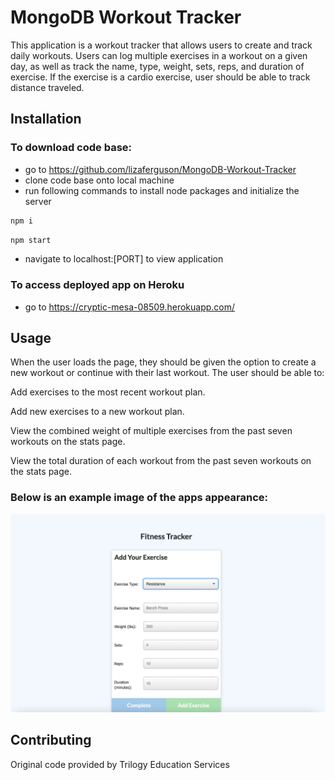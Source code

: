 # MongoDB Workout Tracker

This application is a workout tracker that allows users to create and track daily workouts. Users can log multiple exercises in a workout on a given day, as well as track the name, type, weight, sets, reps, and duration of exercise. If the exercise is a cardio exercise, user should be able to track distance traveled.

## Installation

### To download code base:
- go to https://github.com/lizaferguson/MongoDB-Workout-Tracker
- clone code base onto local machine 
- run following commands to install node packages and initialize the server

```bash
npm i 
```
```bash
npm start
```
- navigate to localhost:[PORT] to view application

### To access deployed app on Heroku
- go to https://cryptic-mesa-08509.herokuapp.com/

## Usage

When the user loads the page, they should be given the option to create a new workout or continue with their last workout.
The user should be able to:

Add exercises to the most recent workout plan.

Add new exercises to a new workout plan.

View the combined weight of multiple exercises from the past seven workouts on the stats page.

View the total duration of each workout from the past seven workouts on the stats page.

### Below is an example image of the apps appearance:

![Online/Offline Budget Tracker](./public/images/workoutTrackerEx.png)


## Contributing
Original code provided by Trilogy Education Services